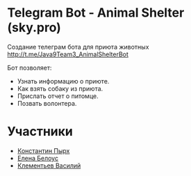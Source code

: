 # Telegram Bot - Animal Shelter (sky.pro)

Создание телеграм бота для приюта животных
http://t.me/Java9Team3_AnimalShelterBot

Бот позволяет:

- Узнать информацию о приюте.
- Как взять собаку из приюта.
- Прислать отчет о питомце.
- Позвать волонтера.

# Участники

- [Константин Пырх](https://github.com/qqqbbb)
- [Елена Белоус](https://github.com/BelousEV)
- [Клементьев Василий](https://github.com/Atrilos)
